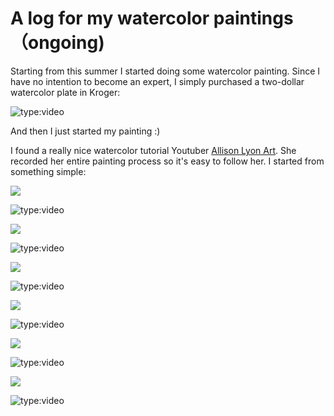 # A log for my watercolor paintings （ongoing)
Starting from this summer I started doing some watercolor painting. Since I have no intention to become an expert, I simply purchased a two-dollar watercolor plate in Kroger:


![type:video](https://www.youtube.com/watch?v=7apT9QXkcYo)



And then I just started my painting :)

I found a really nice watercolor tutorial Youtuber [Allison Lyon Art](https://www.youtube.com/channel/UCDOo_FszffqtYlFISx_DRqg). She recorded her entire painting process so it's easy to follow her. I started from something simple:

![](https://theorchidgardenofseeking.files.wordpress.com/2021/08/unknown.png?w=286)

![type:video](https://www.youtube.com/embed/zTMPrmgI2hw)


![](https://theorchidgardenofseeking.files.wordpress.com/2021/08/unknown2.png?w=300)


![type:video](https://www.youtube.com/watch?v=VFzYMSy1xOc)

![](https://theorchidgardenofseeking.files.wordpress.com/2021/08/unknown1.png?w=300)

![type:video](https://www.youtube.com/embed/FaHRTyyTJt4)

![](https://theorchidgardenofseeking.files.wordpress.com/2021/08/image0.jpg?w=300)

![type:video](https://www.youtube.com/embed/W2gk4npK-s0 )

![](https://theorchidgardenofseeking.files.wordpress.com/2021/08/snipaste_2021-08-15_22-28-17.png?w=276)

![type:video](\https://www.youtube.com/embed/AJevEIsaFbg )


![](https://theorchidgardenofseeking.files.wordpress.com/2021/08/snapseed.jpg?w=300)


![type:video](https://www.youtube.com/embed/7apT9QXkcY)










